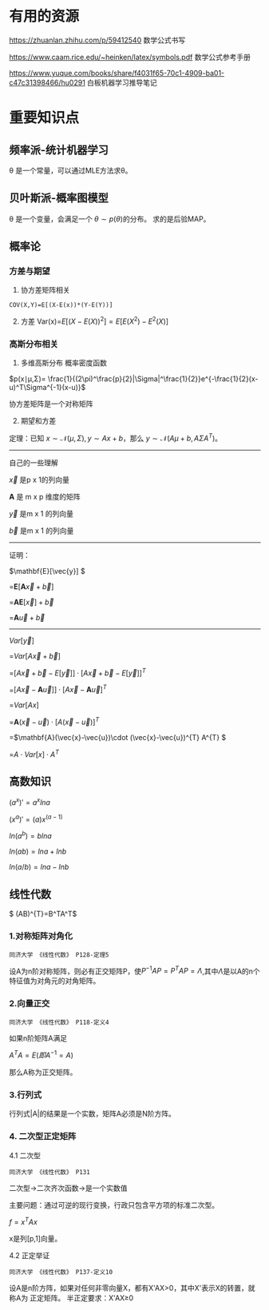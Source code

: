 # 有用的资源
https://zhuanlan.zhihu.com/p/59412540 数学公式书写


https://www.caam.rice.edu/~heinken/latex/symbols.pdf 数学公式参考手册


https://www.yuque.com/books/share/f4031f65-70c1-4909-ba01-c47c31398466/hu0291 白板机器学习推导笔记
# 重要知识点
## 频率派-统计机器学习
θ 是一个常量，可以通过MLE方法求θ。
## 贝叶斯派-概率图模型
θ 是一个变量，会满足一个 $\theta\sim p(\theta)$的分布。
求的是后验MAP。
## 概率论

###  方差与期望
1. 协方差矩阵相关
```
COV(X,Y)=E[(X-E(x))*(Y-E(Y))]
```

2. 方差
Var(x)=$E[{(X-E(X))}^2]=E[E(X^2)-E^{2}(X)]$
### 高斯分布相关
1. 多维高斯分布
概率密度函数

$p(x∣μ,Σ)= \frac{1}{(2\pi)^\frac{p}{2}|\Sigma|^\frac{1}{2}}e^{-\frac{1}{2}(x-u)^T\Sigma^{-1}(x-u)}$

协方差矩阵是一个对称矩阵

2. 期望和方差

定理：已知 $x\sim\mathcal{N}(\mu,\Sigma), y\sim Ax+b$，那么 $y\sim\mathcal{N}(A\mu+b, A\Sigma A^T)$。

---
自己的一些理解

$\vec{x}$  是p x 1的列向量


$\mathbf{  A}$ 是 m x p 维度的矩阵

$\vec{y}$ 是m x 1 的列向量

$\vec{b}$  是m x 1 的列向量

--- 


证明：

$\mathbf{E}[\vec{y}] $

=$\mathbf{E}[\mathbf{ A }\vec{x}+\vec{b}]$

=$\mathbf{ A }\mathbf{E}[\vec{x}]+\vec{b}$

=$\mathbf{A}\vec{u}+\vec{b}$


----

$Var[\vec{y}]$

=$Var[A\vec{x}+\vec{b}]$



=$[A\vec{x}+\vec{b}-E[\vec{y}] ]\cdot[A\vec{x}+\vec{b}-E[\vec{y}] ]^{T}$




=$[A\vec{x}-\mathbf{A}\vec{u}] ]\cdot[A\vec{x}-\mathbf{A}\vec{u}]^{T}$

=$Var[Ax]$

=$\mathbf{A}(\vec{x}-\vec{u})\cdot[A(\vec{x}-\vec{u})]^{T}$

=$\mathbf{A}(\vec{x}-\vec{u})\cdot (\vec{x}-\vec{u})^{T} A^{T} $

=$A\cdot Var[x]\cdot A^T$



## 高数知识

$(a^x)'=a^xlna$

$(x^a)'=(a)x^(a-1)$

$ln(a^b)=blna$

$ln(ab)=lna+lnb$

$ln(a/b)=lna-lnb$

## 线性代数

$ (AB)^{T}=B^TA^T$

### 1.对称矩阵对角化
```
同济大学 《线性代数》 P128-定理5
```
设A为n阶对称矩阵，则必有正交矩阵P，使$P^{-1}AP=P^{T}AP=\Lambda$,其中$\Lambda$是以A的n个特征值为对角元的对角矩阵。
### 2.向量正交
```
同济大学 《线性代数》 P118-定义4
```
如果n阶矩阵A满足

$A^{T}A=E(即A^{-1}=A)$

那么A称为正交矩阵。
### 3.行列式
行列式|A|的结果是一个实数，矩阵A必须是N阶方阵。

### 4. 二次型正定矩阵

4.1 二次型
```
同济大学 《线性代数》 P131
```
二次型->二次齐次函数->是一个实数值

主要问题：通过可逆的现行变换，行政只包含平方项的标准二次型。

$f=x^{T}Ax$

x是列[p,1]向量。

4.2 正定举证
```
同济大学 《线性代数》 P137-定义10
```
 设A是n阶方阵，如果对任何非零向量X，都有X'AX>0，其中X'表示X的转置，就称A为
 正定矩阵。
半正定要求：X'AX≥0
